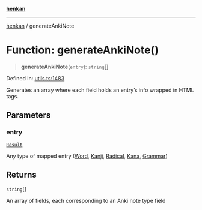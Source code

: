 [**henkan**](../README.md)

***

[henkan](../README.md) / generateAnkiNote

# Function: generateAnkiNote()

> **generateAnkiNote**(`entry`): `string`[]

Defined in: [utils.ts:1483](https://github.com/Ronokof/Henkan/blob/2ebb5bac1977f3a31819e77efebc48d02b0a7059/src/utils.ts#L1483)

Generates an array where each field holds an entry’s info wrapped in HTML tags.

## Parameters

### entry

[`Result`](../type-aliases/Result.md)

Any type of mapped entry ([Word](../interfaces/Word.md), [Kanji](../interfaces/Kanji.md), [Radical](../interfaces/Radical.md), [Kana](../interfaces/Kana.md), [Grammar](../interfaces/Grammar.md))

## Returns

`string`[]

An array of fields, each corresponding to an Anki note type field
